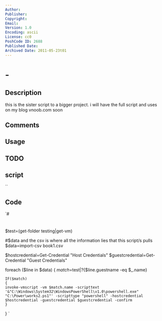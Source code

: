 ```yaml
---
Author: 
Publisher: 
Copyright: 
Email: 
Version: 1.0
Encoding: ascii
License: cc0
PoshCode ID: 2688
Published Date: 
Archived Date: 2011-05-23t01
---
```


#  - 

## Description

this is the sister script to a bigger project. i will have the full script and uses on my blog vnoob.com soon

## Comments



## Usage



## TODO



## script

``

## Code

`#
 #
 $test=(get-folder testing|get-vm)
 
 #$data and the csv is where all the information lies that this script/s pulls
 $data=import-csv book1.csv
 
 
 $hostcredential=Get-Credential "Host Credentials"
 $guestcredential=Get-Credential "Guest Credentials"
 
 foreach ($line in $data)
 {
 $match=$test|?{$line.guestname -eq $_.name}
 
 	IF($match)
 	{
 	invoke-vmscript -vm $match.name -scripttext '&"C:\Windows\System32\WindowsPowerShell\v1.0\powershell.exe" "C:\Power\works2.ps1"' -scripttype "powershell" -hostcredential $hostcredential -guestcredential $guestcredential -confirm
 	}
 
 }
`

